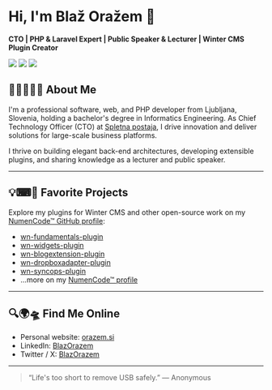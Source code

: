 # Hi, I'm Blaž Oražem 👋

**CTO | PHP & Laravel Expert | Public Speaker & Lecturer | Winter CMS Plugin Creator**

<p align="left">
  <a href="https://orazem.si"><img src="https://img.shields.io/badge/Website-orazem.si-blue?style=flat-square"></a>
  <a href="https://si.linkedin.com/in/blazorazem"><img src="https://img.shields.io/badge/LinkedIn-BlazOrazem-blue?style=flat-square"></a>
  <a href="https://twitter.com/blazorazem/"><img src="https://img.shields.io/badge/Twitter / X-BlazOrazem-blue?style=flat-square"></a>
</p>

## 👨‍💻🇧🇴🤵 About Me

I'm a professional software, web, and PHP developer from Ljubljana, Slovenia, holding a bachelor's degree in Informatics Engineering. As Chief Technology Officer (CTO) at [Spletna postaja](https://spletna-postaja.com), I drive innovation and deliver solutions for large-scale business platforms.

I thrive on building elegant back-end architectures, developing extensible plugins, and sharing knowledge as a lecturer and public speaker.

---

## 💡⌨🚀 Favorite Projects

Explore my plugins for Winter CMS and other open-source work on my [NumenCode™ GitHub profile](https://github.com/numencode):

- [wn-fundamentals-plugin](https://github.com/numencode/wn-fundamentals-plugin)
- [wn-widgets-plugin](https://github.com/numencode/wn-widgets-plugin)
- [wn-blogextension-plugin](https://github.com/numencode/wn-blogextension-plugin)
- [wn-dropboxadapter-plugin](https://github.com/numencode/wn-dropboxadapter-plugin)
- [wn-syncops-plugin](https://github.com/numencode/wn-syncops-plugin)
- ...more on my [NumenCode™ profile](https://github.com/numencode)

---

## 🔍🌍🛸 Find Me Online

- Personal website: [orazem.si](https://orazem.si)
- LinkedIn: [BlazOrazem](https://si.linkedin.com/in/blazorazem)
- Twitter / X: [BlazOrazem](https://twitter.com/blazorazem/)

---

> “Life's too short to remove USB safely.” — Anonymous
